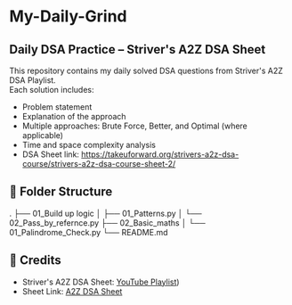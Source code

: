 # My-Daily-Grind

## Daily DSA Practice – Striver's A2Z DSA Sheet

This repository contains my daily solved DSA questions from Striver's A2Z DSA Playlist.  
Each solution includes:
- Problem statement 
- Explanation of the approach
- Multiple approaches: Brute Force, Better, and Optimal (where applicable)
- Time and space complexity analysis
- DSA Sheet link: https://takeuforward.org/strivers-a2z-dsa-course/strivers-a2z-dsa-course-sheet-2/


## 📁 Folder Structure

.
├── 01_Build up logic
│   ├── 01_Patterns.py
│   └── 02_Pass_by_refernce.py
├── 02_Basic_maths
│   └── 01_Palindrome_Check.py
└── README.md

## 🙌 Credits
- Striver's A2Z DSA Sheet: [YouTube Playlist]([[https://www.youtube.com/playlist?list=PLgUwDviBIf0oF6QL8m22w1hIDC1vJ_BHz))
- Sheet Link: [A2Z DSA Sheet]([https://takeuforward.org/strivers-a2z-dsa-course/strivers-a2z-dsa-course-sheet-2/])
